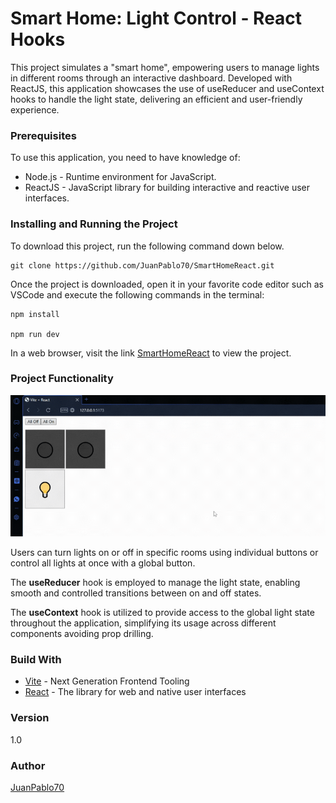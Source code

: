 # Smart Home: Light Control - React Hooks

This project simulates a "smart home", empowering users to manage lights in different rooms through an interactive dashboard. Developed with ReactJS, this application showcases the use of useReducer and useContext hooks to handle the light state, delivering an efficient and user-friendly experience.

### Prerequisites

To use this application, you need to have knowledge of:

+ Node.js - Runtime environment for JavaScript.
+ ReactJS - JavaScript library for building interactive and reactive user interfaces.

### Installing and Running the Project

To download this project, run the following command down below.

```
git clone https://github.com/JuanPablo70/SmartHomeReact.git
```

Once the project is downloaded, open it in your favorite code editor such as VSCode and execute the following commands in the terminal:

```
npm install

npm run dev
```

In a web browser, visit the link [SmartHomeReact](http://127.0.0.1:5173/) to view the project.

### Project Functionality

![lights](img/lights.gif)

Users can turn lights on or off in specific rooms using individual buttons or control all lights at once with a global button.

The **useReducer** hook is employed to manage the light state, enabling smooth and controlled transitions between on and off states.

The **useContext** hook is utilized to provide access to the global light state throughout the application, simplifying its usage across different components avoiding prop drilling.

### Build With

+ [Vite](https://vitejs.dev) - Next Generation Frontend Tooling
+ [React](https://es.react.dev) - The library for web and native user interfaces

### Version

1.0

### Author

[JuanPablo70](https://github.com/JuanPablo70)
